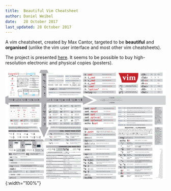 ```yaml
---
title:  Beautiful Vim Cheatsheet
author: Daniel Weibel
date:   28 October 2017
last_updated: 28 October 2017
---
```


A vim cheatsheet, created by Max Cantor, targeted to be **beautiful** and **organised** (unlike the vim user interface and most other vim cheatsheets).

The project is presented [here](https://www.kickstarter.com/projects/maxcantor/beautiful-vim-cheat-sheet-poster). It seems to be possible to buy high-resolution electronic and physical copies (posters). 

![Beautiful Vim Cheatsheet](cheatsheet.png){:width="100%"}
